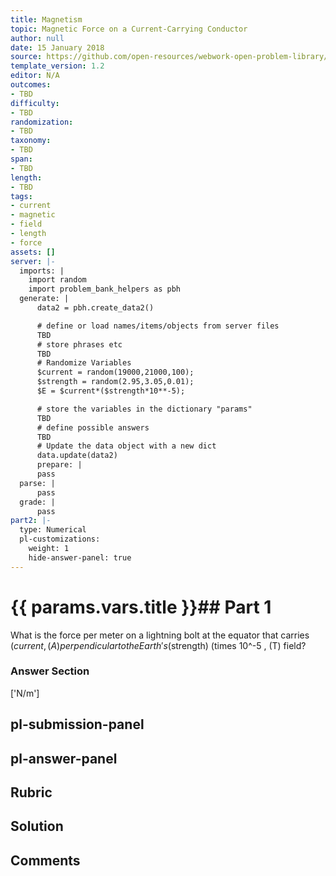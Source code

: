 ```yaml
---
title: Magnetism
topic: Magnetic Force on a Current-Carrying Conductor
author: null
date: 15 January 2018
source: https://github.com/open-resources/webwork-open-problem-library/tree/master/Contrib/BrockPhysics/College_Physics_Urone/22.Magnetism/22-07.Magnetic_Force_on_a_Current_Carrying_Conductor/NU_U17_22_07_004.pg
template_version: 1.2
editor: N/A
outcomes:
- TBD
difficulty:
- TBD
randomization:
- TBD
taxonomy:
- TBD
span:
- TBD
length:
- TBD
tags:
- current
- magnetic
- field
- length
- force
assets: []
server: |-
  imports: |
    import random
    import problem_bank_helpers as pbh
  generate: |
      data2 = pbh.create_data2()

      # define or load names/items/objects from server files
      TBD
      # store phrases etc
      TBD
      # Randomize Variables
      $current = random(19000,21000,100);
      $strength = random(2.95,3.05,0.01);
      $E = $current*($strength*10**-5);

      # store the variables in the dictionary "params"
      TBD
      # define possible answers
      TBD
      # Update the data object with a new dict
      data.update(data2)
      prepare: |
      pass
  parse: |
      pass
  grade: |
      pass
part2: |-
  type: Numerical
  pl-customizations:
    weight: 1
    hide-answer-panel: true
---
```


# {{ params.vars.title }}## Part 1 
What is the force per meter on a lightning bolt at the equator that carries ($current , (A) perpendicular to the Earth's ($strength) (times 10^-5 , (T) field? 


### Answer Section 
['N/m']

## pl-submission-panel 


## pl-answer-panel 


## Rubric 


## Solution 


## Comments 


